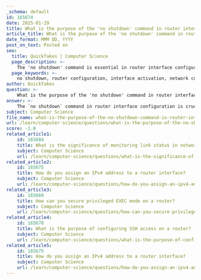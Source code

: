 ```yaml
---
_schema: default
id: 165674
date: 2025-01-29
title: What is the purpose of the 'no shutdown' command in router interface configuration?
article_title: What is the purpose of the 'no shutdown' command in router interface configuration?
date_format: MMM DD, YYYY
post_on_text: Posted on
seo:
  title: QuickTakes | Computer Science
  page_description: >-
    The 'no shutdown' command is essential in router interface configuration for enabling interfaces, transitioning them from a default shutdown state to an operational status, allowing network communication.
  page_keywords: >-
    no shutdown, router configuration, interface activation, network connectivity, administratively disabled, operational state, Cisco routers, interface management, network communication, command example
author: QuickTakes
question: >-
    What is the purpose of the 'no shutdown' command in router interface configuration?
answer: >-
    The `no shutdown` command in router interface configuration is crucial for enabling a specific interface on a router. By default, many router interfaces are in a shutdown state, meaning they are administratively disabled and do not pass traffic. When you enter the `no shutdown` command in the interface configuration mode, it activates the interface, allowing it to send and receive data.\n\nHere’s a breakdown of its purpose:\n\n1. **Activating the Interface**: The primary function of the `no shutdown` command is to transition the interface from a shutdown state to an operational state. This is essential for the interface to participate in network communication.\n\n2. **Default Behavior**: When a router interface is created or configured, it is typically in a shutdown state. The `no shutdown` command is necessary to bring the interface up and make it operational.\n\n3. **Network Connectivity**: Once the interface is activated with the `no shutdown` command, it can communicate with other devices on the network, allowing for data transmission and reception.\n\n4. **Configuration Example**: In a typical configuration scenario, you would enter the interface configuration mode for the desired interface and then issue the command as follows:\n\n   ```plaintext\n   Router(config)# interface GigabitEthernet0/0\n   Router(config-if)# no shutdown\n   ```\n\n5. **Verification**: After executing the command, you can verify the status of the interface using commands like `show ip interface brief`, which will indicate whether the interface is up or down.\n\nIn summary, the `no shutdown` command is essential for enabling router interfaces, ensuring they are operational and capable of facilitating network communication.
subject: Computer Science
file_name: what-is-the-purpose-of-the-no-shutdown-command-in-router-interface-configuration.md
url: /learn/computer-science/questions/what-is-the-purpose-of-the-no-shutdown-command-in-router-interface-configuration
score: -1.0
related_article1:
    id: 165684
    title: What is the significance of monitoring link status in network management?
    subject: Computer Science
    url: /learn/computer-science/questions/what-is-the-significance-of-monitoring-link-status-in-network-management
related_article2:
    id: 165675
    title: How do you assign an IPv4 address to a router interface?
    subject: Computer Science
    url: /learn/computer-science/questions/how-do-you-assign-an-ipv4-address-to-a-router-interface
related_article3:
    id: 165669
    title: How can you secure privileged EXEC mode on a router?
    subject: Computer Science
    url: /learn/computer-science/questions/how-can-you-secure-privileged-exec-mode-on-a-router
related_article4:
    id: 165670
    title: What is the purpose of configuring SSH access on a router?
    subject: Computer Science
    url: /learn/computer-science/questions/what-is-the-purpose-of-configuring-ssh-access-on-a-router
related_article5:
    id: 165675
    title: How do you assign an IPv4 address to a router interface?
    subject: Computer Science
    url: /learn/computer-science/questions/how-do-you-assign-an-ipv4-address-to-a-router-interface
---
```


&nbsp;